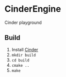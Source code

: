 # CinderEngine
Cinder playground

## Build

1. Install [Cinder](https://github.com/cinder/Cinder)
2. `mkdir build`
3. `cd build`
4. `cmake ..`
5. `make`